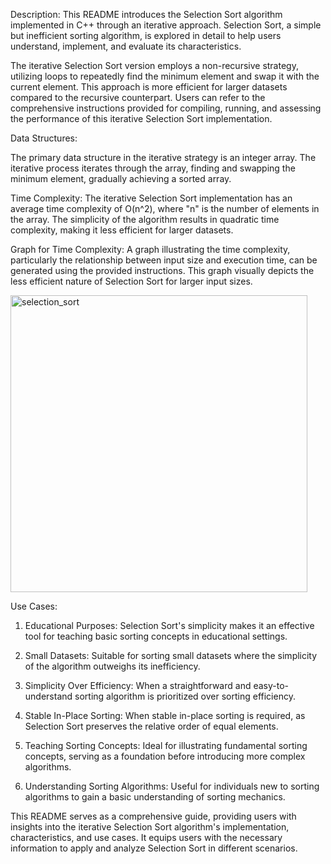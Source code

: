 Description:
This README introduces the Selection Sort algorithm implemented in C++ through an iterative approach. Selection Sort, a simple but inefficient sorting algorithm, is explored in detail to help users understand, implement, and evaluate its characteristics.

The iterative Selection Sort version employs a non-recursive strategy, utilizing loops to repeatedly find the minimum element and swap it with the current element. This approach is more efficient for larger datasets compared to the recursive counterpart. Users can refer to the comprehensive instructions provided for compiling, running, and assessing the performance of this iterative Selection Sort implementation.

Data Structures:

The primary data structure in the iterative strategy is an integer array. The iterative process iterates through the array, finding and swapping the minimum element, gradually achieving a sorted array.

Time Complexity:
The iterative Selection Sort implementation has an average time complexity of O(n^2), where "n" is the number of elements in the array. The simplicity of the algorithm results in quadratic time complexity, making it less efficient for larger datasets.

Graph for Time Complexity:
A graph illustrating the time complexity, particularly the relationship between input size and execution time, can be generated using the provided instructions. This graph visually depicts the less efficient nature of Selection Sort for larger input sizes.

<img width="475" alt="selection_sort" src="https://github.com/NAGPALADITI14/Algorithms_and_their_complexities/assets/138228231/a9478330-7d48-4d16-900c-1d2970b4dbce">

Use Cases:
1) Educational Purposes:  Selection Sort's simplicity makes it an effective tool for teaching basic sorting concepts in educational settings.

2) Small Datasets:  Suitable for sorting small datasets where the simplicity of the algorithm outweighs its inefficiency.

3) Simplicity Over Efficiency:  When a straightforward and easy-to-understand sorting algorithm is prioritized over sorting efficiency.

4) Stable In-Place Sorting:  When stable in-place sorting is required, as Selection Sort preserves the relative order of equal elements.

5) Teaching Sorting Concepts:  Ideal for illustrating fundamental sorting concepts, serving as a foundation before introducing more complex algorithms.

6) Understanding Sorting Algorithms:  Useful for individuals new to sorting algorithms to gain a basic understanding of sorting mechanics.

This README serves as a comprehensive guide, providing users with insights into the iterative Selection Sort algorithm's implementation, characteristics, and use cases. It equips users with the necessary information to apply and analyze Selection Sort in different scenarios.
